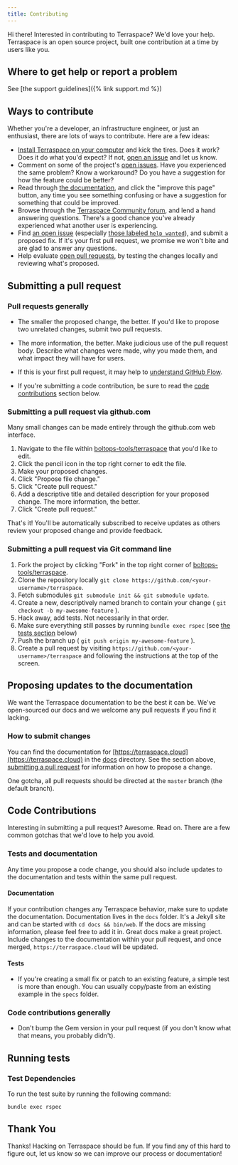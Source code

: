 ```yaml
---
title: Contributing
---
```


Hi there! Interested in contributing to Terraspace? We'd love your help. Terraspace is an open source project, built one contribution at a time by users like you.

## Where to get help or report a problem

See [the support guidelines]({% link support.md %})

## Ways to contribute

Whether you're a developer, an infrastructure engineer, or just an enthusiast, there are lots of ways to contribute. Here are a few ideas:

* [Install Terraspace on your computer](https://terraspace.cloud/docs/install/) and kick the tires. Does it work? Does it do what you'd expect? If not, [open an issue](https://github.com/boltops-tools/terraspace/issues/new/choose) and let us know.
* Comment on some of the project's [open issues](https://github.com/boltops-tools/terraspace/issues). Have you experienced the same problem? Know a workaround? Do you have a suggestion for how the feature could be better?
* Read through [the documentation](https://terraspace.cloud/docs/), and click the "improve this page" button, any time you see something confusing or have a suggestion for something that could be improved.
* Browse through the [Terraspace Community forum](https://community.boltops.com), and lend a hand answering questions. There's a good chance you've already experienced what another user is experiencing.
* Find [an open issue](https://github.com/boltops-tools/terraspace/issues) (especially [those labeled `help wanted`](https://github.com/boltops-tools/terraspace/issues?q=is%3Aissue+is%3Aopen+label%3A%22help+wanted%22)), and submit a proposed fix. If it's your first pull request, we promise we won't bite and are glad to answer any questions.
* Help evaluate [open pull requests](https://github.com/boltops-tools/terraspace/pulls), by testing the changes locally and reviewing what's proposed.

## Submitting a pull request

### Pull requests generally

* The smaller the proposed change, the better. If you'd like to propose two unrelated changes, submit two pull requests.

* The more information, the better. Make judicious use of the pull request body. Describe what changes were made, why you made them, and what impact they will have for users.

* If this is your first pull request, it may help to [understand GitHub Flow](https://guides.github.com/introduction/flow/).

* If you're submitting a code contribution, be sure to read the [code contributions](#code-contributions) section below.

### Submitting a pull request via github.com

Many small changes can be made entirely through the github.com web interface.

1. Navigate to the file within [boltops-tools/terraspace](https://github.com/boltops-tools/terraspace) that you'd like to edit.
2. Click the pencil icon in the top right corner to edit the file.
3. Make your proposed changes.
4. Click "Propose file change."
5. Click "Create pull request."
6. Add a descriptive title and detailed description for your proposed change. The more information, the better.
7. Click "Create pull request."

That's it! You'll be automatically subscribed to receive updates as others review your proposed change and provide feedback.

### Submitting a pull request via Git command line

1. Fork the project by clicking "Fork" in the top right corner of [boltops-tools/terraspace](https://github.com/boltops-tools/terraspace).
2. Clone the repository locally `git clone https://github.com/<your-username>/terraspace`.
3. Fetch submodules `git submodule init && git submodule update`.
4. Create a new, descriptively named branch to contain your change ( `git checkout -b my-awesome-feature` ).
5. Hack away, add tests. Not necessarily in that order.
6. Make sure everything still passes by running `bundle exec rspec` (see [the tests section](#running-tests) below)
7. Push the branch up ( `git push origin my-awesome-feature` ).
8. Create a pull request by visiting `https://github.com/<your-username>/terraspace` and following the instructions at the top of the screen.

## Proposing updates to the documentation

We want the Terraspace documentation to be the best it can be. We've open-sourced our docs and we welcome any pull requests if you find it lacking.

### How to submit changes

You can find the documentation for [https://terraspace.cloud](https://terraspace.cloud) in the [docs](https://github.com/boltops-tools/terraspace-docs/tree/master) directory. See the section above, [submitting a pull request](#submitting-a-pull-request) for information on how to propose a change.

One gotcha, all pull requests should be directed at the `master` branch (the default branch).

## Code Contributions

Interesting in submitting a pull request? Awesome. Read on. There are a few common gotchas that we'd love to help you avoid.

### Tests and documentation

Any time you propose a code change, you should also include updates to the documentation and tests within the same pull request.

#### Documentation

If your contribution changes any Terraspace behavior, make sure to update the documentation. Documentation lives in the `docs` folder.  It's a Jekyll site and can be started with `cd docs && bin/web`. If the docs are missing information, please feel free to add it in. Great docs make a great project. Include changes to the documentation within your pull request, and once merged, `https://terraspace.cloud` will be updated.

#### Tests

* If you're creating a small fix or patch to an existing feature, a simple test is more than enough. You can usually copy/paste from an existing example in the `specs` folder.

### Code contributions generally

* Don't bump the Gem version in your pull request (if you don't know what that means, you probably didn't).

## Running tests

### Test Dependencies

To run the test suite by running the following command:

    bundle exec rspec

## Thank You

Thanks! Hacking on Terraspace should be fun. If you find any of this hard to figure out, let us know so we can improve our process or documentation!
